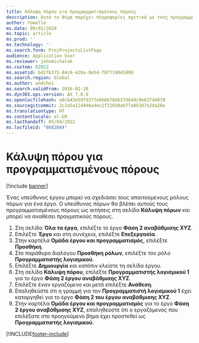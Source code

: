 ```yaml
---
title: Κάλυψη πόρου για προγραμματισμένους πόρους
description: Αυτό το θέμα παρέχει πληροφορίες σχετικά με τους προγραμματισμένους πόρους για ένα έργο.
author: Yowelle
ms.date: 09/01/2020
ms.topic: article
ms.prod: ''
ms.technology: ''
ms.search.form: ProjProjectsListPage
audience: Application User
ms.reviewer: johnmichalak
ms.custom: 82022
ms.assetid: bd2fb375-84c6-428a-8e54-f0f719045898
ms.search.region: Global
ms.author: andchoi
ms.search.validFrom: 2016-02-28
ms.dyn365.ops.version: AX 7.0.0
ms.openlocfilehash: a8cb43e59f9377e9b6678db37d6d4c9e62fd4078
ms.sourcegitcommit: 2c2a5a11d446adec2f21030ab77a053d7e2da28e
ms.translationtype: HT
ms.contentlocale: el-GR
ms.lasthandoff: 05/04/2022
ms.locfileid: "8682664"
---
```

# <a name="resource-fulfillment-for-planned-resources"></a>Κάλυψη πόρου για προγραμματισμένους πόρους

[!include [banner](../includes/banner.md)]

Ένας υπεύθυνος έργου μπορεί να σχεδιάσει τους απαιτούμενους ρόλους πόρων για ένα έργο. Ο υπεύθυνος πόρων θα βλέπει αυτούς τους προγραμματισμένους πόρους ως αιτήσεις στη σελίδα **Κάλυψη πόρων** και μπορεί να αναθέσει πραγματικούς πόρους.

1. Στη σελίδα **Όλα τα έργα**, επιλέξτε το έργο **Φάση 2 αναβάθμισης XYZ**.
2. Επιλέξτε **Έργο** και στη συνέχεια, επιλέξτε **Επεξεργασία**.
3. Στην καρτέλα **Ομάδα έργου και προγραμματισμός**, επιλέξτε **Προσθήκη**.
4. Στο παράθυρο διαλόγου **Προσθήκη ρόλων**, επιλέξτε τον ρόλο **Προγραμματιστής λογισμικού**.
5. Επιλέξτε **Δημιουργία** και κατόπιν κλείστε τη σελίδα έργου.
6. Στη σελίδα **Κάλυψη πόρου**, επιλέξτε **Προγραμματιστής λογισμικού 1** για το έργο **Φάση 2 έργου αναβάθμισης XYZ**.
7. Επιλέξτε έναν εργαζόμενο και μετά επιλέξτε **Ανάθεση**.
8. Επαληθεύστε ότι η γραμμή για τον **Προγραμματιστή λογισμικού 1** έχει καταργηθεί για το έργο **Φάση 2 του έργου αναβάθμισης XYZ**.
9. Στην καρτέλα **Ομάδα έργου και προγραμματισμός** για το έργο **Φάση 2 έργου αναβάθμισης XYZ**, επαληθεύστε ότι ο εργαζόμενος που επιλέξατε στο προηγούμενο βήμα έχει προστεθεί ως **Προγραμματιστής λογισμικού**.


[!INCLUDE[footer-include](../includes/footer-banner.md)]